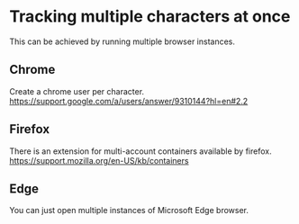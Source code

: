 # Tracking multiple characters at once
This can be achieved by running multiple browser instances. 

## Chrome
Create a chrome user per character.<br>
https://support.google.com/a/users/answer/9310144?hl=en#2.2

## Firefox
There is an extension for multi-account containers available by firefox.<br>
https://support.mozilla.org/en-US/kb/containers

## Edge
You can just open multiple instances of Microsoft Edge browser.
<!--stackedit_data:
eyJoaXN0b3J5IjpbMTkwODAxMzQ5OSwtOTg0ODc2MDM1XX0=
-->